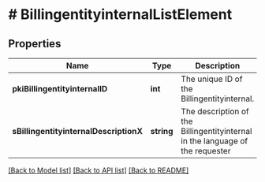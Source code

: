 # # BillingentityinternalListElement

## Properties

Name | Type | Description | Notes
------------ | ------------- | ------------- | -------------
**pkiBillingentityinternalID** | **int** | The unique ID of the Billingentityinternal. |
**sBillingentityinternalDescriptionX** | **string** | The description of the Billingentityinternal in the language of the requester |

[[Back to Model list]](../../README.md#models) [[Back to API list]](../../README.md#endpoints) [[Back to README]](../../README.md)
